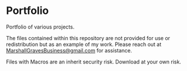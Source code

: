 # Portfolio
Portfolio of various projects.

The files contained within this repository are not provided for use or redistribution but as an example of my work. Please reach out at MarshallGravesBusiness@gmail.com for assistance.

Files with Macros are an inherit security risk. Download at your own risk.
